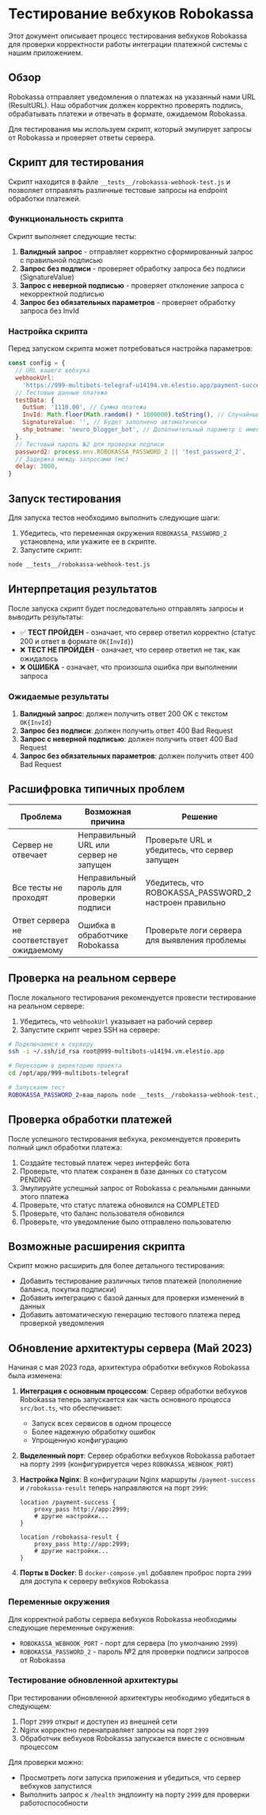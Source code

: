 # Тестирование вебхуков Robokassa

Этот документ описывает процесс тестирования вебхуков Robokassa для проверки корректности работы интеграции платежной системы с нашим приложением.

## Обзор

Robokassa отправляет уведомления о платежах на указанный нами URL (ResultURL). Наш обработчик должен корректно проверять подпись, обрабатывать платежи и отвечать в формате, ожидаемом Robokassa.

Для тестирования мы используем скрипт, который эмулирует запросы от Robokassa и проверяет ответы сервера.

## Скрипт для тестирования

Скрипт находится в файле `__tests__/robokassa-webhook-test.js` и позволяет отправлять различные тестовые запросы на endpoint обработки платежей.

### Функциональность скрипта

Скрипт выполняет следующие тесты:

1. **Валидный запрос** - отправляет корректно сформированный запрос с правильной подписью
2. **Запрос без подписи** - проверяет обработку запроса без подписи (SignatureValue)
3. **Запрос с неверной подписью** - проверяет отклонение запроса с некорректной подписью
4. **Запрос без обязательных параметров** - проверяет обработку запроса без InvId

### Настройка скрипта

Перед запуском скрипта может потребоваться настройка параметров:

```javascript
const config = {
  // URL вашего вебхука
  webhookUrl:
    'https://999-multibots-telegraf-u14194.vm.elestio.app/payment-success',
  // Тестовые данные платежа
  testData: {
    OutSum: '1110.00', // Сумма платежа
    InvId: Math.floor(Math.random() * 1000000).toString(), // Случайный ID инвойса
    SignatureValue: '', // Будет заполнено автоматически
    shp_botname: 'neuro_blogger_bot', // Дополнительный параметр с именем бота
  },
  // Тестовый пароль №2 для проверки подписи
  password2: process.env.ROBOKASSA_PASSWORD_2 || 'test_password_2',
  // Задержка между запросами (мс)
  delay: 3000,
}
```

## Запуск тестирования

Для запуска тестов необходимо выполнить следующие шаги:

1. Убедитесь, что переменная окружения `ROBOKASSA_PASSWORD_2` установлена, или укажите ее в скрипте.
2. Запустите скрипт:

```bash
node __tests__/robokassa-webhook-test.js
```

## Интерпретация результатов

После запуска скрипт будет последовательно отправлять запросы и выводить результаты:

- ✅ **ТЕСТ ПРОЙДЕН** - означает, что сервер ответил корректно (статус 200 и ответ в формате `OK{InvId}`)
- ❌ **ТЕСТ НЕ ПРОЙДЕН** - означает, что сервер ответил не так, как ожидалось
- ❌ **ОШИБКА** - означает, что произошла ошибка при выполнении запроса

### Ожидаемые результаты

1. **Валидный запрос**: должен получить ответ 200 OK с текстом `OK{InvId}`
2. **Запрос без подписи**: должен получить ответ 400 Bad Request
3. **Запрос с неверной подписью**: должен получить ответ 400 Bad Request
4. **Запрос без обязательных параметров**: должен получить ответ 400 Bad Request

## Расшифровка типичных проблем

| Проблема                                  | Возможная причина                        | Решение                                                |
| ----------------------------------------- | ---------------------------------------- | ------------------------------------------------------ |
| Сервер не отвечает                        | Неправильный URL или сервер не запущен   | Проверьте URL и убедитесь, что сервер запущен          |
| Все тесты не проходят                     | Неправильный пароль для проверки подписи | Убедитесь, что ROBOKASSA_PASSWORD_2 настроен правильно |
| Ответ сервера не соответствует ожидаемому | Ошибка в обработчике Robokassa           | Проверьте логи сервера для выявления проблемы          |

## Проверка на реальном сервере

После локального тестирования рекомендуется провести тестирование на реальном сервере:

1. Убедитесь, что `webhookUrl` указывает на рабочий сервер
2. Запустите скрипт через SSH на сервере:

```bash
# Подключаемся к серверу
ssh -i ~/.ssh/id_rsa root@999-multibots-u14194.vm.elestio.app

# Переходим в директорию проекта
cd /opt/app/999-multibots-telegraf

# Запускаем тест
ROBOKASSA_PASSWORD_2=ваш_пароль node __tests__/robokassa-webhook-test.js
```

## Проверка обработки платежей

После успешного тестирования вебхука, рекомендуется проверить полный цикл обработки платежа:

1. Создайте тестовый платеж через интерфейс бота
2. Проверьте, что платеж сохранен в базе данных со статусом PENDING
3. Эмулируйте успешный запрос от Robokassa с реальными данными этого платежа
4. Проверьте, что статус платежа обновился на COMPLETED
5. Проверьте, что баланс пользователя обновился
6. Проверьте, что уведомление было отправлено пользователю

## Возможные расширения скрипта

Скрипт можно расширить для более детального тестирования:

- Добавить тестирование различных типов платежей (пополнение баланса, покупка подписки)
- Добавить интеграцию с базой данных для проверки изменений в данных
- Добавить автоматическую генерацию тестового платежа перед проверкой уведомления

## Обновление архитектуры сервера (Май 2023)

Начиная с мая 2023 года, архитектура обработки вебхуков Robokassa была изменена:

1. **Интеграция с основным процессом**: Сервер обработки вебхуков Robokassa теперь запускается как часть основного процесса `src/bot.ts`, что обеспечивает:

   - Запуск всех сервисов в одном процессе
   - Более надежную обработку ошибок
   - Упрощенную конфигурацию

2. **Выделенный порт**: Сервер обработки вебхуков Robokassa работает на порту `2999` (конфигурируется через `ROBOKASSA_WEBHOOK_PORT`)

3. **Настройка Nginx**: В конфигурации Nginx маршруты `/payment-success` и `/robokassa-result` теперь направляются на порт `2999`:

   ```nginx
   location /payment-success {
       proxy_pass http://app:2999;
       # другие настройки...
   }

   location /robokassa-result {
       proxy_pass http://app:2999;
       # другие настройки...
   }
   ```

4. **Порты в Docker**: В `docker-compose.yml` добавлен проброс порта `2999` для доступа к серверу вебхуков Robokassa

### Переменные окружения

Для корректной работы сервера вебхуков Robokassa необходимы следующие переменные окружения:

- `ROBOKASSA_WEBHOOK_PORT` - порт для сервера (по умолчанию `2999`)
- `ROBOKASSA_PASSWORD_2` - пароль №2 для проверки подписи запросов от Robokassa

### Тестирование обновленной архитектуры

При тестировании обновленной архитектуры необходимо убедиться в следующем:

1. Порт `2999` открыт и доступен из внешней сети
2. Nginx корректно перенаправляет запросы на порт `2999`
3. Обработчик вебхуков Robokassa запускается вместе с основным процессом

Для проверки можно:

- Просмотреть логи запуска приложения и убедиться, что сервер вебхуков запустился
- Выполнить запрос к `/health` эндпоинту на порту `2999` для проверки работоспособности

